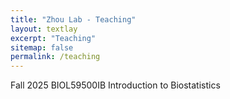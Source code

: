 ```yaml
---
title: "Zhou Lab - Teaching"
layout: textlay
excerpt: "Teaching"
sitemap: false
permalink: /teaching
---
```


Fall 2025 BIOL59500IB Introduction to Biostatistics 

